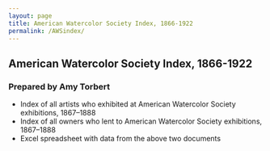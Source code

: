 ```yaml
---
layout: page
title: American Watercolor Society Index, 1866-1922
permalink: /AWSindex/
---
```


## American Watercolor Society Index, 1866-1922
### Prepared by Amy Torbert

+ Index of all artists who exhibited at American Watercolor Society exhibitions, 1867–1888 
+ Index of all owners who lent to American Watercolor Society exhibitions, 1867–1888 
+ Excel spreadsheet with data from the above two documents 
